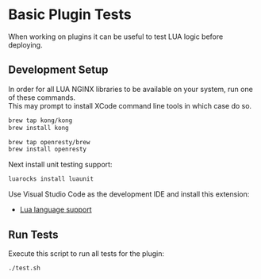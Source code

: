 # Basic Plugin Tests

When working on plugins it can be useful to test LUA logic before deploying.

## Development Setup

In order for all LUA NGINX libraries to be available on your system, run one of these commands.\
This may prompt to install XCode command line tools in which case do so.

```bash
brew tap kong/kong
brew install kong
```

```bash
brew tap openresty/brew
brew install openresty
```

Next install unit testing support:

```bash
luarocks install luaunit
```

Use Visual Studio Code as the development IDE and install this extension:

- [Lua language support](https://marketplace.visualstudio.com/items?itemName=sumneko.lua)

## Run Tests

Execute this script to run all tests for the plugin:

```bash
./test.sh
```